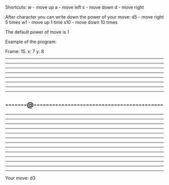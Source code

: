 Shortcuts:
w - move up
a - move left
s - move down
d - move right

After character you can write down the power of your move:
d5 - move right 5 times
w1 - move up 1 time
s10 - move down 10 times

The default power of move is 1


Example of the program:

Frame: 15. x: 7 y: 8

--------------------------------------------------
--------------------------------------------------
--------------------------------------------------
--------------------------------------------------
--------------------------------------------------
--------------------------------------------------
--------------------------------------------------
--------------------------------------------------
-------@------------------------------------------
--------------------------------------------------
--------------------------------------------------
--------------------------------------------------
--------------------------------------------------
--------------------------------------------------
--------------------------------------------------
--------------------------------------------------
--------------------------------------------------
--------------------------------------------------
--------------------------------------------------
--------------------------------------------------
--------------------------------------------------
--------------------------------------------------
--------------------------------------------------
Your move: d3
